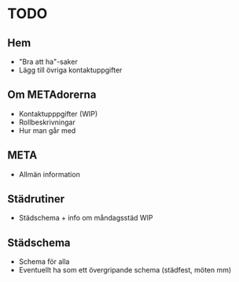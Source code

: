 # TODO
## Hem
* "Bra att ha"-saker
* Lägg till övriga kontaktuppgifter


## Om METAdorerna
* Kontaktupppgifter (WIP)
* Rollbeskrivningar
* Hur man går med

## META
* Allmän information

## Städrutiner
* Städschema + info om måndagsstäd WIP

## Städschema
* Schema för alla
* Eventuellt ha som ett övergripande schema (städfest, möten mm)



